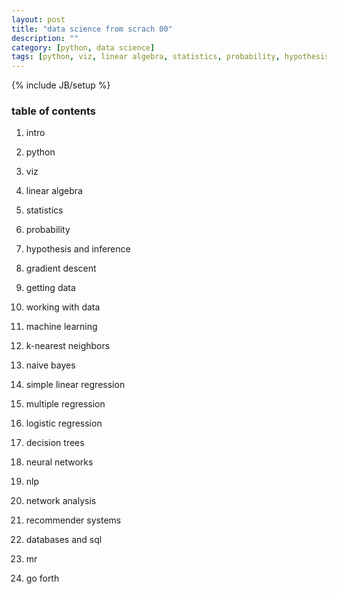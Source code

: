 ```yaml
---
layout: post
title: "data science from scrach 00"
description: ""
category: [python, data science]
tags: [python, viz, linear algebra, statistics, probability, hypothesis, inference, gradient descent, machine learning, k-nearest, naive bayes, simple linear regression, multiple regression, logistic regression, decision trees, neural networks, clustering, nlp, network analysis, recommender systems]
---
```

{% include JB/setup %}


### table of contents

1. intro

1. python

1. viz

1. linear algebra

1. statistics

1. probability

1. hypothesis and inference

1. gradient descent

1. getting data

1. working with data

1. machine learning

1. k-nearest neighbors

1. naive bayes

1. simple linear regression

1. multiple regression

1. logistic regression

1. decision trees

1. neural networks

1. nlp

1. network analysis

1. recommender systems

1. databases and sql

1. mr

1. go forth